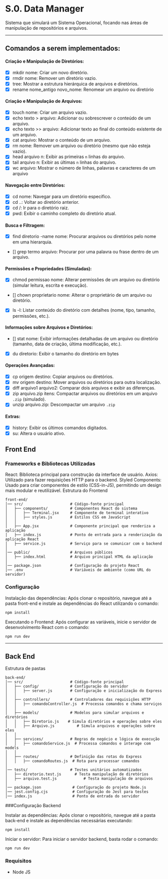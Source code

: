 # S.0. Data Manager

Sistema que simulará um Sistema Operacional, focando nas áreas de manipulação de repositórios e arquivos.

---

## Comandos a serem implementados:

#### Criação e Manipulação de Diretórios:

- [x] mkdir nome: Criar um novo diretório.
- [x] rmdir nome: Remover um diretório vazio.
- [x] tree: Mostrar a estrutura hierárquica de arquivos e diretórios.
- [x] rename nome_antigo novo_nome: Renomear um arquivo ou diretório

#### Criação e Manipulação de Arquivos:

- [x] touch nome: Criar um arquivo vazio.
- [x] echo texto > arquivo: Adicionar ou sobrescrever o conteúdo de um arquivo.
- [x] echo texto >> arquivo: Adicionar texto ao final do conteúdo existente de um arquivo.
- [x] cat arquivo: Mostrar o conteúdo de um arquivo.
- [x] rm nome: Remover um arquivo ou diretório (mesmo que não esteja vazio).
- [x] head arquivo n: Exibir as primeiras `n` linhas do arquivo.
- [x] tail arquivo n: Exibir as últimas `n` linhas do arquivo.
- [x] wc arquivo: Mostrar o número de linhas, palavras e caracteres de um arquivo

#### Navegação entre Diretórios:

- [x] cd nome: Navegar para um diretório específico.
- [x] cd ..: Voltar ao diretório anterior.
- [x] cd /: Ir para o diretório raiz.
- [x] pwd: Exibir o caminho completo do diretório atual.

#### Busca e Filtragem:

- [x] find diretorio -name nome: Procurar arquivos ou diretórios pelo nome em uma
      hierarquia.
- [] grep termo arquivo: Procurar por uma palavra ou frase dentro de um arquivo.

#### Permissões e Propriedades (Simuladas):

- [x] chmod permissao nome: Alterar permissões de um arquivo ou diretório (simular
      leitura, escrita e execução).
- [] chown proprietario nome: Alterar o proprietário de um arquivo ou diretório.
- [x] ls -l: Listar conteúdo do diretório com detalhes (nome, tipo, tamanho, permissões, etc.).

#### Informações sobre Arquivos e Diretórios:

- [] stat nome: Exibir informações detalhadas de um arquivo ou diretório (tamanho, data
  de criação, última modificação, etc.).
- [x] du diretorio: Exibir o tamanho do diretório em bytes

#### Operações Avançadas:

- [x] cp origem destino: Copiar arquivos ou diretórios.
- [x] mv origem destino: Mover arquivos ou diretórios para outra localização.
- [x] diff arquivo1 arquivo2: Comparar dois arquivos e exibir as diferenças.
- [x] zip arquivo.zip itens: Compactar arquivos ou diretórios em um arquivo `.zip`
      (simulado).
- [x] unzip arquivo.zip: Descompactar um arquivo `.zip`

#### Extras:

- [x] history: Exibir os últimos comandos digitados.
- [x] su: Altera o usuário ativo.

## Front End

### Frameworks e Bibliotecas Utilizadas

React: Biblioteca principal para construção da interface de usuário.
Axios: Utilizado para fazer requisições HTTP para o backend.
Styled Components: Usado para criar componentes de estilo (CSS-in-JS), permitindo um design mais modular e reutilizável.
Estrutura do Frontend

```
front-end/
│── src/                     # Código-fonte principal
│   ├── components/          # Componentes React do sistema
│   │   ├── Terminal.jsx     # Componente de terminal interativo
│   │   ├── styles.js        # Estilos CSS em JavaScript
│   │
│   ├── App.jsx              # Componente principal que renderiza a aplicação
│   ├── index.js             # Ponto de entrada para a renderização da aplicação React
│   ├── service.js           # Serviço para se comunicar com o backend
│
│── public/                  # Arquivos públicos
│   ├── index.html           # Arquivo principal HTML da aplicação
│
│── package.json             # Configuração do projeto React
│── .env                     # Variáveis de ambiente (como URL do servidor)
```

### Configuração

Instalação das dependências: Após clonar o repositório, navegue até a pasta front-end e instale as dependências do React utilizando o comando:

```
npm install
```

Executando o Frontend: Após configurar as variáveis, inicie o servidor de desenvolvimento React com o comando:

```
npm run dev
```

---

## Back End

Estrutura de pastas

```
back-end/
│── src/                     # Código-fonte principal
│   ├── config/              # Configuração do servidor
│   │   ├── server.js        # Configuração e inicialização do Express
│   │
│   ├── controllers/         # Controladores das requisições HTTP
│   │   ├── comandoController.js  # Processa comandos e chama serviços
│   │
│   ├── models/              # Modelos para simular arquivos e diretórios
│   │   ├── Diretorio.js    # Simula diretórios e operações sobre eles
│   │   ├── Arquivo.js          # Simula arquivos e operações sobre eles
│   │
│   ├── services/            # Regras de negócio e lógica de execução
│   │   ├── comandoService.js  # Processa comandos e interage com models
│   │
│   ├── routes/              # Definição das rotas do Express
│   │   ├── comandoRoutes.js  # Rota para processar comandos
│
│── tests/                   # Testes unitários automatizados
│   ├── diretorio.test.js      # Testa manipulação de diretórios
│   ├── arquivo.test.js            # Testa manipulação de arquivos
│
│── package.json              # Configuração do projeto Node.js
│── jest.config.cjs           # Configuração do Jest para testes
│── index.js                  # Ponto de entrada do servidor
```

###Configuração Backend

Instalar as dependências: Após clonar o repositório, navegue até a pasta back-end e instale as dependências necessárias executando:

```
npm install
```

Iniciar o servidor: Para iniciar o servidor backend, basta rodar o comando:

```
npm run dev
```

### Requisitos

- Node JS
